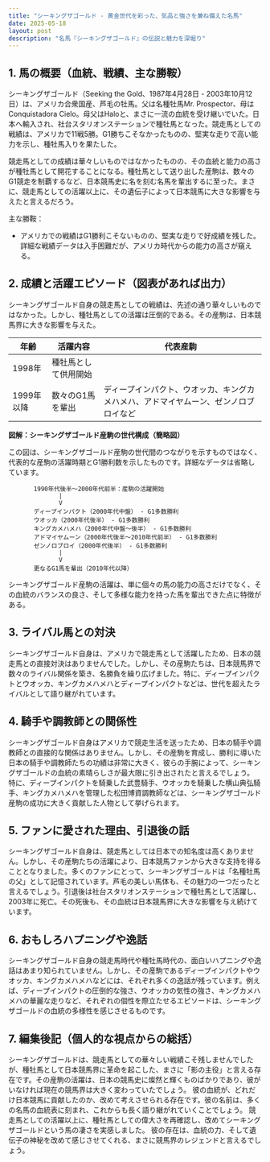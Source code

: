 ```yaml
---
title: "シーキングザゴールド - 黄金世代を彩った、気品と強さを兼ね備えた名馬"
date: 2025-05-18
layout: post
description: "名馬『シーキングザゴールド』の伝説と魅力を深堀り"
---
```


## 1. 馬の概要（血統、戦績、主な勝鞍）

シーキングザゴールド（Seeking the Gold、1987年4月28日 - 2003年10月12日）は、アメリカ合衆国産、芦毛の牡馬。父は名種牡馬Mr. Prospector、母はConquistadora Cielo。母父はHaloと、まさに一流の血統を受け継いでいた。日本へ輸入され、社台スタリオンステーションで種牡馬となった。競走馬としての戦績は、アメリカで11戦5勝。G1勝ちこそなかったものの、堅実な走りで高い能力を示し、種牡馬入りを果たした。

競走馬としての成績は華々しいものではなかったものの、その血統と能力の高さが種牡馬として開花することになる。種牡馬として送り出した産駒は、数々のG1競走を制覇するなど、日本競馬史に名を刻む名馬を輩出するに至った。まさに、競走馬としての活躍以上に、その遺伝子によって日本競馬に大きな影響を与えたと言えるだろう。

主な勝鞍：

* アメリカでの戦績はG1勝利こそないものの、堅実な走りで好成績を残した。詳細な戦績データは入手困難だが、アメリカ時代からの能力の高さが窺える。


## 2. 成績と活躍エピソード（図表があれば出力）

シーキングザゴールド自身の競走馬としての戦績は、先述の通り華々しいものではなかった。しかし、種牡馬としての活躍は圧倒的である。その産駒は、日本競馬界に大きな影響を与えた。

| 年齢 | 活躍内容 | 代表産駒 |
|---|---|---|
| 1998年 | 種牡馬として供用開始 |  |
| 1999年以降 |  数々のG1馬を輩出 |  ディープインパクト、ウオッカ、キングカメハメハ、アドマイヤムーン、ゼンノロブロイなど |


**図解：シーキングザゴールド産駒の世代構成（簡略図）**

この図は、シーキングザゴールド産駒の世代間のつながりを示すものではなく、代表的な産駒の活躍時期とG1勝利数を示したものです。詳細なデータは省略しています。

```
       1990年代後半～2000年代前半：産駒の活躍開始
              |
              V
       ディープインパクト（2000年代中盤） - G1多数勝利
       ウオッカ（2000年代後半） - G1多数勝利
       キングカメハメハ（2000年代中盤～後半） - G1多数勝利
       アドマイヤムーン（2000年代後半～2010年代前半） - G1多数勝利
       ゼンノロブロイ（2000年代後半） - G1多数勝利
              |
              V
       更なるG1馬を輩出（2010年代以降）
```

シーキングザゴールド産駒の活躍は、単に個々の馬の能力の高さだけでなく、その血統のバランスの良さ、そして多様な能力を持った馬を輩出できた点に特徴がある。


## 3. ライバル馬との対決

シーキングザゴールド自身は、アメリカで競走馬として活躍したため、日本の競走馬との直接対決はありませんでした。しかし、その産駒たちは、日本競馬界で数々のライバル関係を築き、名勝負を繰り広げました。特に、ディープインパクトとウオッカ、キングカメハメハとディープインパクトなどは、世代を超えたライバルとして語り継がれています。


## 4. 騎手や調教師との関係性

シーキングザゴールド自身はアメリカで競走生活を送ったため、日本の騎手や調教師との直接的な関係はありません。しかし、その産駒を育成し、勝利に導いた日本の騎手や調教師たちの功績は非常に大きく、彼らの手腕によって、シーキングザゴールドの血統の素晴らしさが最大限に引き出されたと言えるでしょう。  特に、ディープインパクトを騎乗した武豊騎手、ウオッカを騎乗した横山典弘騎手、キングカメハメハを管理した松田博資調教師などは、シーキングザゴールド産駒の成功に大きく貢献した人物として挙げられます。


## 5. ファンに愛された理由、引退後の話

シーキングザゴールド自身は、競走馬としては日本での知名度は高くありません。しかし、その産駒たちの活躍により、日本競馬ファンから大きな支持を得ることとなりました。多くのファンにとって、シーキングザゴールドは「名種牡馬の父」として記憶されています。芦毛の美しい馬体も、その魅力の一つだったと言えるでしょう。引退後は社台スタリオンステーションで種牡馬として活躍し、2003年に死亡。その死後も、その血統は日本競馬界に大きな影響を与え続けています。


## 6. おもしろハプニングや逸話

シーキングザゴールド自身の競走馬時代や種牡馬時代の、面白いハプニングや逸話はあまり知られていません。しかし、その産駒であるディープインパクトやウオッカ、キングカメハメハなどには、それぞれ多くの逸話が残っています。例えば、ディープインパクトの圧倒的な強さ、ウオッカの気性の強さ、キングカメハメハの華麗な走りなど、それぞれの個性を際立たせるエピソードは、シーキングザゴールドの血統の多様性を感じさせるものです。


## 7. 編集後記（個人的な視点からの総括）

シーキングザゴールドは、競走馬としての華々しい戦績こそ残しませんでしたが、種牡馬として日本競馬界に革命を起こした、まさに「影の主役」と言える存在です。その産駒の活躍は、日本の競馬史に燦然と輝くものばかりであり、彼がいなければ現在の競馬界は大きく変わっていたでしょう。  彼の血統が、どれだけ日本競馬に貢献したのか、改めて考えさせられる存在です。彼の名前は、多くの名馬の血統表に刻まれ、これからも長く語り継がれていくことでしょう。  競走馬としての活躍以上に、種牡馬としての偉大さを再確認し、改めてシーキングザゴールドという馬の凄さを実感しました。  彼の存在は、血統の力、そして遺伝子の神秘を改めて感じさせてくれる、まさに競馬界のレジェンドと言えるでしょう。
